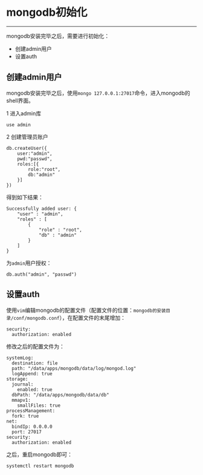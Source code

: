 # mongodb初始化

----

mongodb安装完毕之后，需要进行初始化：

- 创建admin用户
- 设置auth

## 创建admin用户

mongodb安装完毕之后，使用`mongo 127.0.0.1:27017`命令，进入mongodb的shell界面。

1 进入admin库

```
use admin
```

2 创建管理员账户

```
db.createUser({
    user:"admin",
    pwd:"passwd",
    roles:[{
        role:"root",
        db:"admin"
    }]
})
```

得到如下结果：

```
Successfully added user: {
	"user" : "admin",
	"roles" : [
		{
			"role" : "root",
			"db" : "admin"
		}
	]
}
```

为`admin`用户授权：

```
db.auth("admin", "passwd")
```

## 设置auth

使用`vim`编辑mongodb的配置文件（配置文件的位置：`mongodb的安装目录/conf/mongodb.conf`），在配置文件的末尾增加：

```
security:
  authorization: enabled
```

修改之后的配置文件为：

```
systemLog:
  destination: file
  path: "/data/apps/mongodb/data/log/mongod.log"
  logAppend: true
storage:
  journal:
    enabled: true
  dbPath: "/data/apps/mongodb/data/db"
  mmapv1:
    smallFiles: true
processManagement:
  fork: true
net:
  bindIp: 0.0.0.0
  port: 27017
security:
  authorization: enabled
```

之后，重启mongodb即可：

```
systemctl restart mongodb
```